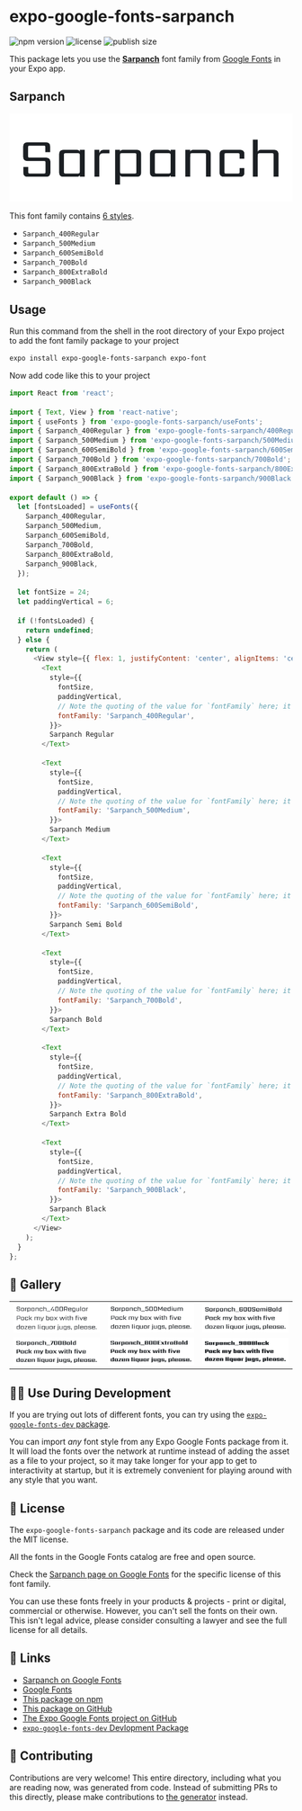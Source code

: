 # expo-google-fonts-sarpanch

![npm version](https://flat.badgen.net/npm/v/expo-google-fonts-sarpanch)
![license](https://flat.badgen.net/github/license/expo/google-fonts)
![publish size](https://flat.badgen.net/packagephobia/install/expo-google-fonts-sarpanch)

This package lets you use the [**Sarpanch**](https://fonts.google.com/specimen/Sarpanch) font family from [Google Fonts](https://fonts.google.com/) in your Expo app.

## Sarpanch

![Sarpanch](./font-family.png)

This font family contains [6 styles](#-gallery).

- `Sarpanch_400Regular`
- `Sarpanch_500Medium`
- `Sarpanch_600SemiBold`
- `Sarpanch_700Bold`
- `Sarpanch_800ExtraBold`
- `Sarpanch_900Black`

## Usage

Run this command from the shell in the root directory of your Expo project to add the font family package to your project
```sh
expo install expo-google-fonts-sarpanch expo-font
```

Now add code like this to your project
```js
import React from 'react';

import { Text, View } from 'react-native';
import { useFonts } from 'expo-google-fonts-sarpanch/useFonts';
import { Sarpanch_400Regular } from 'expo-google-fonts-sarpanch/400Regular';
import { Sarpanch_500Medium } from 'expo-google-fonts-sarpanch/500Medium';
import { Sarpanch_600SemiBold } from 'expo-google-fonts-sarpanch/600SemiBold';
import { Sarpanch_700Bold } from 'expo-google-fonts-sarpanch/700Bold';
import { Sarpanch_800ExtraBold } from 'expo-google-fonts-sarpanch/800ExtraBold';
import { Sarpanch_900Black } from 'expo-google-fonts-sarpanch/900Black';

export default () => {
  let [fontsLoaded] = useFonts({
    Sarpanch_400Regular,
    Sarpanch_500Medium,
    Sarpanch_600SemiBold,
    Sarpanch_700Bold,
    Sarpanch_800ExtraBold,
    Sarpanch_900Black,
  });

  let fontSize = 24;
  let paddingVertical = 6;

  if (!fontsLoaded) {
    return undefined;
  } else {
    return (
      <View style={{ flex: 1, justifyContent: 'center', alignItems: 'center' }}>
        <Text
          style={{
            fontSize,
            paddingVertical,
            // Note the quoting of the value for `fontFamily` here; it expects a string!
            fontFamily: 'Sarpanch_400Regular',
          }}>
          Sarpanch Regular
        </Text>

        <Text
          style={{
            fontSize,
            paddingVertical,
            // Note the quoting of the value for `fontFamily` here; it expects a string!
            fontFamily: 'Sarpanch_500Medium',
          }}>
          Sarpanch Medium
        </Text>

        <Text
          style={{
            fontSize,
            paddingVertical,
            // Note the quoting of the value for `fontFamily` here; it expects a string!
            fontFamily: 'Sarpanch_600SemiBold',
          }}>
          Sarpanch Semi Bold
        </Text>

        <Text
          style={{
            fontSize,
            paddingVertical,
            // Note the quoting of the value for `fontFamily` here; it expects a string!
            fontFamily: 'Sarpanch_700Bold',
          }}>
          Sarpanch Bold
        </Text>

        <Text
          style={{
            fontSize,
            paddingVertical,
            // Note the quoting of the value for `fontFamily` here; it expects a string!
            fontFamily: 'Sarpanch_800ExtraBold',
          }}>
          Sarpanch Extra Bold
        </Text>

        <Text
          style={{
            fontSize,
            paddingVertical,
            // Note the quoting of the value for `fontFamily` here; it expects a string!
            fontFamily: 'Sarpanch_900Black',
          }}>
          Sarpanch Black
        </Text>
      </View>
    );
  }
};

```

## 🔡 Gallery


||||
|-|-|-|
|![Sarpanch_400Regular](.//400Regular/Sarpanch_400Regular.ttf.png)|![Sarpanch_500Medium](.//500Medium/Sarpanch_500Medium.ttf.png)|![Sarpanch_600SemiBold](.//600SemiBold/Sarpanch_600SemiBold.ttf.png)||
|![Sarpanch_700Bold](.//700Bold/Sarpanch_700Bold.ttf.png)|![Sarpanch_800ExtraBold](.//800ExtraBold/Sarpanch_800ExtraBold.ttf.png)|![Sarpanch_900Black](.//900Black/Sarpanch_900Black.ttf.png)||


## 👩‍💻 Use During Development

If you are trying out lots of different fonts, you can try using the [`expo-google-fonts-dev` package](https://github.com/freeboub/google-fonts/tree/master/font-packages/dev#readme).

You can import *any* font style from any Expo Google Fonts package from it. It will load the fonts
over the network at runtime instead of adding the asset as a file to your project, so it may take longer
for your app to get to interactivity at startup, but it is extremely convenient
for playing around with any style that you want.

## 📖 License

The `expo-google-fonts-sarpanch` package and its code are released under the MIT license.

All the fonts in the Google Fonts catalog are free and open source.

Check the [Sarpanch page on Google Fonts](https://fonts.google.com/specimen/Sarpanch) for the specific license of this font family.

You can use these fonts freely in your products & projects - print or digital, commercial or otherwise. However, you can't sell the fonts on their own. This isn't legal advice, please consider consulting a lawyer and see the full license for all details.

## 🔗 Links

- [Sarpanch on Google Fonts](https://fonts.google.com/specimen/Sarpanch)
- [Google Fonts](https://fonts.google.com/)
- [This package on npm](https://www.npmjs.com/package/expo-google-fonts-sarpanch)
- [This package on GitHub](https://github.com/freeboub/google-fonts/tree/master/font-packages/sarpanch)
- [The Expo Google Fonts project on GitHub](https://github.com/freeboub/google-fonts)
- [`expo-google-fonts-dev` Devlopment Package](https://github.com/freeboub/google-fonts/tree/master/font-packages/dev)

## 🤝 Contributing

Contributions are very welcome! This entire directory, including what you are reading now, was generated from code. Instead of submitting PRs to this directly, please make contributions to [the generator](https://github.com/freeboub/google-fonts/tree/master/packages/generator) instead.
